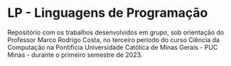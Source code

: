 # LP - Linguagens de Programação

Repositório com os trabalhos desenvolvidos em grupo, sob orientação do Professor Marco Rodrigo Costa, no terceiro período do curso Ciência da Computação na Pontifícia Universidade Católica de Minas Gerais - PUC Minas - durante o primeiro semestre de 2023.
